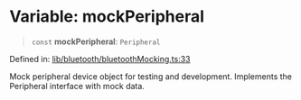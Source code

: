 # Variable: mockPeripheral

> `const` **mockPeripheral**: `Peripheral`

Defined in: [lib/bluetooth/bluetoothMocking.ts:33](https://github.com/aldesgroup/goaldn/blob/b43e92ae42dcd6febc9c2c8f0742ef8c669d44f6/lib/bluetooth/bluetoothMocking.ts#L33)

Mock peripheral device object for testing and development.
Implements the Peripheral interface with mock data.
